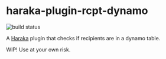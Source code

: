 # haraka-plugin-rcpt-dynamo

![build status](https://github.com/actions/haraka-plugin-rcpt-dynamo/workflows/CI/badge.svg?branch=master)

A [Haraka](https://github.com/haraka/Haraka) plugin that checks if recipients are in a dynamo table.

WIP! Use at your own risk.
